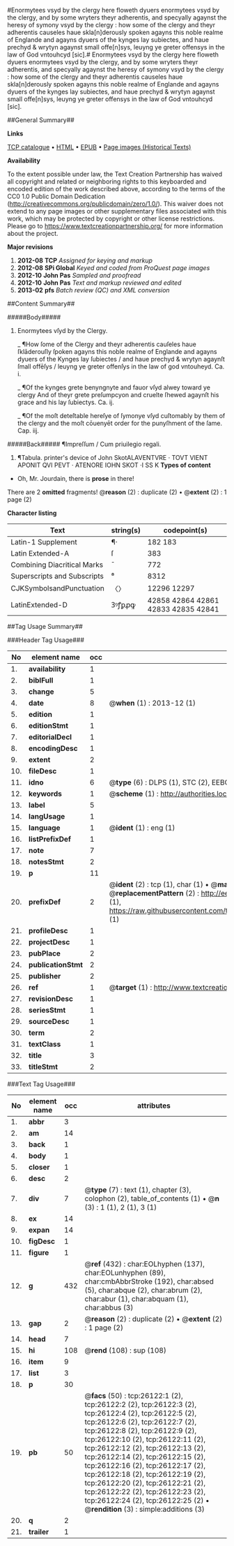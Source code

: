 #Enormytees vsyd by the clergy here floweth dyuers enormytees vsyd by the clergy, and by some wryters theyr adherentis, and specyally agaynst the heresy of symony vsyd by the clergy : how some of the clergy and theyr adherentis causeles haue skla[n]derously spoken agayns this noble realme of Englande and agayns dyuers of the kynges lay subiectes, and haue prechyd & wrytyn agaynst small offe[n]sys, leuyng ye greter offensys in the law of God vntouhcyd [sic].#
Enormytees vsyd by the clergy here floweth dyuers enormytees vsyd by the clergy, and by some wryters theyr adherentis, and specyally agaynst the heresy of symony vsyd by the clergy : how some of the clergy and theyr adherentis causeles haue skla[n]derously spoken agayns this noble realme of Englande and agayns dyuers of the kynges lay subiectes, and haue prechyd & wrytyn agaynst small offe[n]sys, leuyng ye greter offensys in the law of God vntouhcyd [sic].

##General Summary##

**Links**

[TCP catalogue](http://www.ota.ox.ac.uk/tcp/)  • 
[HTML](http://tei.it.ox.ac.uk/tcp/Texts-HTML/free/A00/A00299.html)  • 
[EPUB](http://tei.it.ox.ac.uk/tcp/Texts-EPUB/free/A00/A00299.epub) • 
[Page images (Historical Texts)](https://historicaltexts.jisc.ac.uk/eebo-23035060e)

**Availability**

To the extent possible under law, the Text Creation Partnership has waived all copyright and related or neighboring rights to this keyboarded and encoded edition of the work described above, according to the terms of the CC0 1.0 Public Domain Dedication (http://creativecommons.org/publicdomain/zero/1.0/). This waiver does not extend to any page images or other supplementary files associated with this work, which may be protected by copyright or other license restrictions. Please go to https://www.textcreationpartnership.org/ for more information about the project.

**Major revisions**

1. __2012-08__ __TCP__ *Assigned for keying and markup*
1. __2012-08__ __SPi Global__ *Keyed and coded from ProQuest page images*
1. __2012-10__ __John Pas__ *Sampled and proofread*
1. __2012-10__ __John Pas__ *Text and markup reviewed and edited*
1. __2013-02__ __pfs__ *Batch review (QC) and XML conversion*

##Content Summary##

#####Body#####

1. Enormytees vſyd by the Clergy.

    _ ¶How ſome of the Clergy and theyr adherentis cauſeles haue ſklāderouſly ſpoken agayns this noble realme of Englande and agayns dyuers of the Kynges lay ſubiectes / and haue prechyd & wrytyn agaynſt ſmall offēſys / leuyng ye greter offenſys in the law of god vntouheyd. Ca. i.

    _ ¶Of the kynges grete benyngnyte and fauor vſyd alwey toward ye clergy And of theyr grete preſumpcyon and cruelte ſhewed agaynſt his grace and his lay ſubiectys. Ca. ij.

    _ ¶Of the moſt deteſtable hereſye of ſymonye vſyd cuſtomably by them of the clergy and the moſt cōuenyēt order for the punyſhment of the ſame. Cap. iij.

#####Back#####
¶Impreſſum / Cum priuilegio regali.
1. ¶Tabula.
printer's device of John SkotALAVENTVRE · TOVT VIENT APONIT QVI PEVT · ATENORE IOHN SKOT ·I SS K
**Types of content**

  * Oh, Mr. Jourdain, there is **prose** in there!

There are 2 **omitted** fragments! 
 @__reason__ (2) : duplicate (2)  •  @__extent__ (2) : 1 page (2)

**Character listing**


|Text|string(s)|codepoint(s)|
|---|---|---|
|Latin-1 Supplement|¶·|182 183|
|Latin Extended-A|ſ|383|
|Combining             Diacritical Marks|̄|772|
|Superscripts             and Subscripts|⁸|8312|
|CJKSymbolsandPunctuation|〈〉|12296 12297|
|LatinExtended-D|Ꝫꝰꝭꝑꝓꝙ|42858 42864 42861 42833 42835 42841|

##Tag Usage Summary##

###Header Tag Usage###

|No|element name|occ|attributes|
|---|---|---|---|
|1.|__availability__|1||
|2.|__biblFull__|1||
|3.|__change__|5||
|4.|__date__|8| @__when__ (1) : 2013-12 (1)|
|5.|__edition__|1||
|6.|__editionStmt__|1||
|7.|__editorialDecl__|1||
|8.|__encodingDesc__|1||
|9.|__extent__|2||
|10.|__fileDesc__|1||
|11.|__idno__|6| @__type__ (6) : DLPS (1), STC (2), EEBO-CITATION (1), OCLC (1), VID (1)|
|12.|__keywords__|1| @__scheme__ (1) : http://authorities.loc.gov/ (1)|
|13.|__label__|5||
|14.|__langUsage__|1||
|15.|__language__|1| @__ident__ (1) : eng (1)|
|16.|__listPrefixDef__|1||
|17.|__note__|7||
|18.|__notesStmt__|2||
|19.|__p__|11||
|20.|__prefixDef__|2| @__ident__ (2) : tcp (1), char (1)  •  @__matchPattern__ (2) : ([0-9\-]+):([0-9IVX]+) (1), (.+) (1)  •  @__replacementPattern__ (2) : http://eebo.chadwyck.com/downloadtiff?vid=$1&page=$2 (1), https://raw.githubusercontent.com/textcreationpartnership/Texts/master/tcpchars.xml#$1 (1)|
|21.|__profileDesc__|1||
|22.|__projectDesc__|1||
|23.|__pubPlace__|2||
|24.|__publicationStmt__|2||
|25.|__publisher__|2||
|26.|__ref__|1| @__target__ (1) : http://www.textcreationpartnership.org/docs/. (1)|
|27.|__revisionDesc__|1||
|28.|__seriesStmt__|1||
|29.|__sourceDesc__|1||
|30.|__term__|2||
|31.|__textClass__|1||
|32.|__title__|3||
|33.|__titleStmt__|2||


###Text Tag Usage###

|No|element name|occ|attributes|
|---|---|---|---|
|1.|__abbr__|3||
|2.|__am__|14||
|3.|__back__|1||
|4.|__body__|1||
|5.|__closer__|1||
|6.|__desc__|2||
|7.|__div__|7| @__type__ (7) : text (1), chapter (3), colophon (2), table_of_contents (1)  •  @__n__ (3) : 1 (1), 2 (1), 3 (1)|
|8.|__ex__|14||
|9.|__expan__|14||
|10.|__figDesc__|1||
|11.|__figure__|1||
|12.|__g__|432| @__ref__ (432) : char:EOLhyphen (137), char:EOLunhyphen (89), char:cmbAbbrStroke (192), char:absed (5), char:abque (2), char:abrum (2), char:abur (1), char:abquam (1), char:abbus (3)|
|13.|__gap__|2| @__reason__ (2) : duplicate (2)  •  @__extent__ (2) : 1 page (2)|
|14.|__head__|7||
|15.|__hi__|108| @__rend__ (108) : sup (108)|
|16.|__item__|9||
|17.|__list__|3||
|18.|__p__|30||
|19.|__pb__|50| @__facs__ (50) : tcp:26122:1 (2), tcp:26122:2 (2), tcp:26122:3 (2), tcp:26122:4 (2), tcp:26122:5 (2), tcp:26122:6 (2), tcp:26122:7 (2), tcp:26122:8 (2), tcp:26122:9 (2), tcp:26122:10 (2), tcp:26122:11 (2), tcp:26122:12 (2), tcp:26122:13 (2), tcp:26122:14 (2), tcp:26122:15 (2), tcp:26122:16 (2), tcp:26122:17 (2), tcp:26122:18 (2), tcp:26122:19 (2), tcp:26122:20 (2), tcp:26122:21 (2), tcp:26122:22 (2), tcp:26122:23 (2), tcp:26122:24 (2), tcp:26122:25 (2)  •  @__rendition__ (3) : simple:additions (3)|
|20.|__q__|2||
|21.|__trailer__|1||
